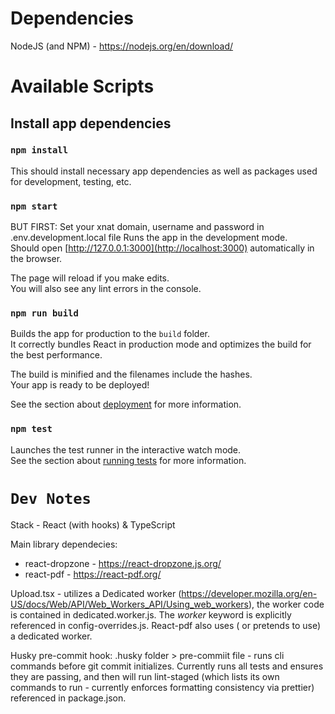 # Dependencies

NodeJS (and NPM) - https://nodejs.org/en/download/

# Available Scripts

## Install app dependencies

### `npm install`

This should install necessary app dependencies as well as packages used for
development, testing, etc.

### `npm start`

BUT FIRST: Set your xnat domain, username and password in .env.development.local file
Runs the app in the development mode.\
Should open [http://127.0.0.1:3000](http://localhost:3000) automatically in the browser.

The page will reload if you make edits.\
You will also see any lint errors in the console.

### `npm run build`

Builds the app for production to the `build` folder.\
It correctly bundles React in production mode and optimizes the build for the best performance.

The build is minified and the filenames include the hashes.\
Your app is ready to be deployed!

See the section about [deployment](https://facebook.github.io/create-react-app/docs/deployment) for more information.

### `npm test`

Launches the test runner in the interactive watch mode.\
See the section about [running tests](https://facebook.github.io/create-react-app/docs/running-tests) for more information.

# `Dev Notes`

Stack - React (with hooks) & TypeScript

Main library dependecies:

- react-dropzone - https://react-dropzone.js.org/
- react-pdf - https://react-pdf.org/

Upload.tsx - utilizes a Dedicated worker (https://developer.mozilla.org/en-US/docs/Web/API/Web_Workers_API/Using_web_workers), the worker code is contained in dedicated.worker.js. The _worker_ keyword is explicitly referenced in config-overrides.js. React-pdf also uses ( or pretends to use) a dedicated worker.

Husky pre-commit hook: .husky folder > pre-commiit file - runs cli commands before git commit initializes. Currently runs all tests and ensures they are passing, and then will run lint-staged (which lists its own commands to run - currently enforces formatting consistency via prettier) referenced in package.json.
